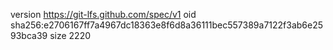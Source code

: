 version https://git-lfs.github.com/spec/v1
oid sha256:e2706167ff7a4967dc18363e8f6d8a36111bec557389a7122f3ab6e2593bca39
size 2220

